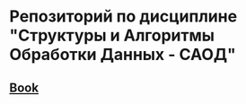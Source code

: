 # Репозиторий по дисциплине "Структуры и Алгоритмы Обработки Данных - САОД"
  
## [Book](https://disk.yandex.ru/i/pwgNsUgVzKyo9g)
